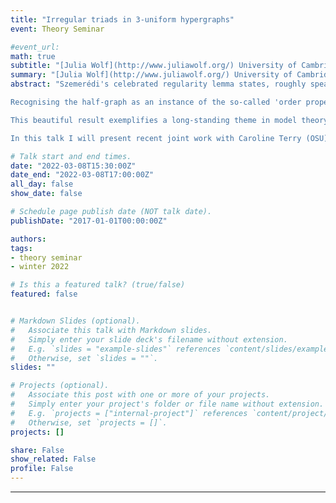 ```yaml
---
title: "Irregular triads in 3-uniform hypergraphs"
event: Theory Seminar

#event_url:
math: true
subtitle: "[Julia Wolf](http://www.juliawolf.org/) University of Cambridge"
summary: "[Julia Wolf](http://www.juliawolf.org/) University of Cambridge"
abstract: "Szemerédi's celebrated regularity lemma states, roughly speaking, that the vertex set of any large graph can be partitioned into a bounded number of sets in such a way that all but a small proportion of pairs of sets from this partition induce a ~regular~ graph. The example of the half-graph shows that the existence of irregular pairs cannot be ruled out in general. 

Recognising the half-graph as an instance of the so-called 'order property' from model theory, Malliaris and Shelah proved in 2014 that if one assumes that the large graph contains no half-graphs of a fixed size (as induced bipartite subgraphs), then it is possible to obtain a regularity partition with no irregular pairs. In addition, the number of parts of the partition is polynomial in the regularity parameter, and the density of each regular pair is either close to zero or close to 1.

This beautiful result exemplifies a long-standing theme in model theory, namely that so-called stable structures (which are characterised by an absence of large instances of the order property), are extremely well-behaved. 

In this talk I will present recent joint work with Caroline Terry (OSU), in which we define a higher-arity generalisation of the order property and prove that its absence characterises those large 3-uniform hypergraphs whose regularity decompositions allow for particularly good control of the irregular triads. "

# Talk start and end times.
date: "2022-03-08T15:30:00Z"
date_end: "2022-03-08T17:00:00Z"
all_day: false
show_date: false

# Schedule page publish date (NOT talk date).
publishDate: "2017-01-01T00:00:00Z"

authors:
tags:
- theory seminar
- winter 2022

# Is this a featured talk? (true/false)
featured: false


# Markdown Slides (optional).
#   Associate this talk with Markdown slides.
#   Simply enter your slide deck's filename without extension.
#   E.g. `slides = "example-slides"` references `content/slides/example-slides.md`.
#   Otherwise, set `slides = ""`.
slides: ""

# Projects (optional).
#   Associate this post with one or more of your projects.
#   Simply enter your project's folder or file name without extension.
#   E.g. `projects = ["internal-project"]` references `content/project/deep-learning/index.md`.
#   Otherwise, set `projects = []`.
projects: []

share: False
show_related: False
profile: False
---
```


---
